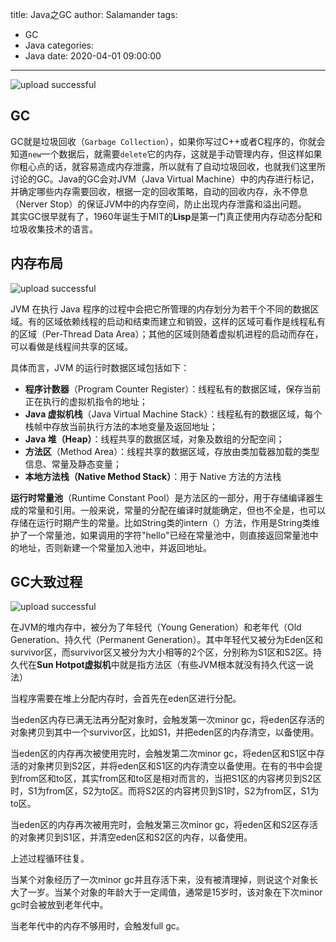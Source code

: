 title: Java之GC
author: Salamander
tags:
  - GC
  - Java
categories:
  - Java
date: 2020-04-01 09:00:00
---

![upload successful](/images/gc-java.png)  

## GC
GC就是垃圾回收（`Garbage Collection`），如果你写过C++或者C程序的，你就会知道`new`一个数据后，就需要`delete`它的内存，这就是手动管理内存，但这样如果你粗心点的话，就容易造成内存泄露，所以就有了自动垃圾回收，也就我们这里所讨论的GC。Java的GC会对JVM（Java Virtual Machine）中的内存进行标记，并确定哪些内存需要回收，根据一定的回收策略，自动的回收内存，永不停息（Nerver Stop）的保证JVM中的内存空间，防止出现内存泄露和溢出问题。  
其实GC很早就有了，1960年诞生于MIT的**Lisp**是第一门真正使用内存动态分配和垃圾收集技术的语言。

<!-- more -->


## 内存布局

![upload successful](/images/java-memory-layout.png)  

JVM 在执行 Java 程序的过程中会把它所管理的内存划分为若干个不同的数据区域。有的区域依赖线程的启动和结束而建立和销毁，这样的区域可看作是线程私有的区域（Per-Thread Data Area）；其他的区域则随着虚拟机进程的启动而存在，可以看做是线程间共享的区域。  

具体而言，JVM 的运行时数据区域包括如下：  

* **程序计数器**（Program Counter Register）：线程私有的数据区域，保存当前正在执行的虚拟机指令的地址；
* **Java 虚拟机栈**（Java Virtual Machine Stack）：线程私有的数据区域，每个栈帧中存放当前执行方法的本地变量及返回地址；
* **Java 堆（Heap）**：线程共享的数据区域，对象及数组的分配空间；
* **方法区**（Method Area）：线程共享的数据区域，存放由类加载器加载的类型信息、常量及静态变量；
* **本地方法栈（Native Method Stack）**：用于 Native 方法的方法栈  

**运行时常量池**（Runtime Constant Pool）是方法区的一部分，用于存储编译器生成的常量和引用。一般来说，常量的分配在编译时就能确定，但也不全是，也可以存储在运行时期产生的常量。比如String类的intern（）方法，作用是String类维护了一个常量池，如果调用的字符"hello"已经在常量池中，则直接返回常量池中的地址，否则新建一个常量加入池中，并返回地址。





## GC大致过程

![upload successful](/images/pasted-3.png) 


在JVM的堆内存中，被分为了年轻代（Young Generation）和老年代（Old Generation、持久代（Permanent Generation）。其中年轻代又被分为Eden区和survivor区，而survivor区又被分为大小相等的2个区，分别称为S1区和S2区。持久代在**Sun Hotpot虚拟机**中就是指方法区（有些JVM根本就没有持久代这一说法）

当程序需要在堆上分配内存时，会首先在eden区进行分配。

当eden区内存已满无法再分配对象时，会触发第一次minor gc，将eden区存活的对象拷贝到其中一个survivor区，比如S1，并把eden区的内存清空，以备使用。

当eden区的内存再次被使用完时，会触发第二次minor gc，将eden区和S1区中存活的对象拷贝到S2区，并将eden区和S1区的内存清空以备使用。在有的书中会提到from区和to区，其实from区和to区是相对而言的，当把S1区的内容拷贝到S2区时，S1为from区，S2为to区。而将S2区的内容拷贝到S1时，S2为from区，S1为to区。

当eden区的内存再次被用完时，会触发第三次minor gc，将eden区和S2区存活的对象拷贝到S1区，并清空eden区和S2区的内存，以备使用。

上述过程循环往复。

当某个对象经历了一次minor gc并且存活下来，没有被清理掉，则说这个对象长大了一岁。当某个对象的年龄大于一定阈值，通常是15岁时，该对象在下次minor gc时会被放到老年代中。

当老年代中的内存不够用时，会触发full gc。